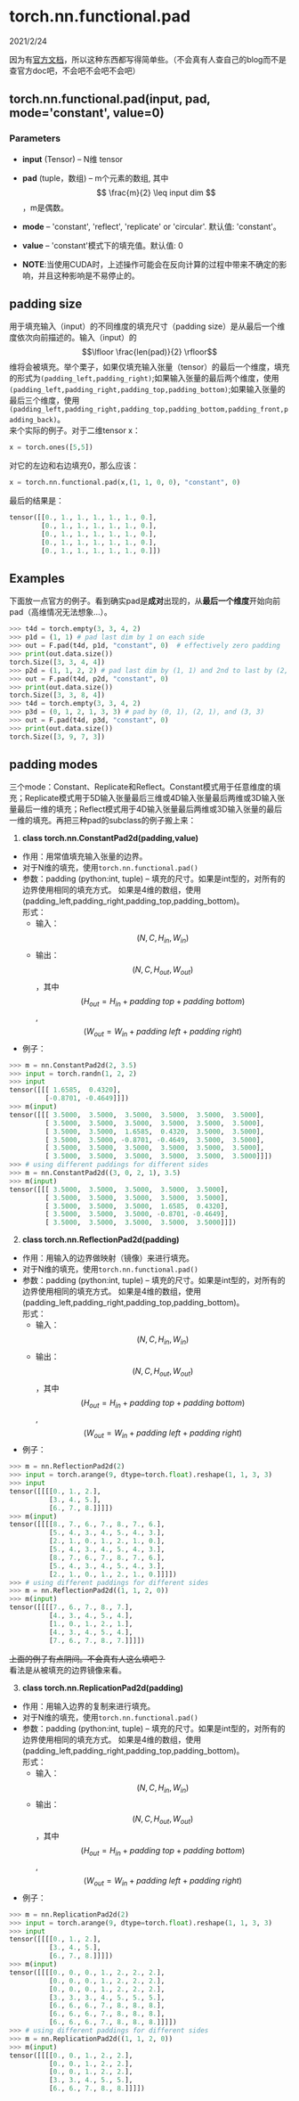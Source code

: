 # torch.nn.functional.pad

2021/2/24  

因为有[官方文档](https://pytorch.org/docs/stable/nn.functional.html#torch.nn.functional.pad)，所以这种东西都写得简单些。（不会真有人查自己的blog而不是查官方doc吧，不会吧不会吧不会吧）  

## torch.nn.functional.pad(input, pad, mode='constant', value=0)  
### Parameters  
* **input** (Tensor) – N维 tensor
* **pad** (tuple，数组) – m个元素的数组, 其中$$ \frac{m}{2} \leq input dim $$ ，m是偶数。
* **mode** – 'constant', 'reflect', 'replicate' or 'circular'. 默认值: 'constant'。
* **value** – 'constant'模式下的填充值。默认值: 0  

* **NOTE**:当使用CUDA时，上述操作可能会在反向计算的过程中带来不确定的影响，并且这种影响是不易停止的。  

## padding size  
用于填充输入（input）的不同维度的填充尺寸（padding size）是从最后一个维度依次向前描述的。输入（input）的$$\lfloor \frac{len(pad)}{2} \rfloor$$维将会被填充。举个栗子，如果仅填充输入张量（tensor）的最后一个维度，填充的形式为`(padding_left,padding_right)`;如果输入张量的最后两个维度，使用`(padding_left,padding_right,padding_top,padding_bottom)`;如果输入张量的最后三个维度，使用`(padding_left,padding_right,padding_top,padding_bottom,padding_front,padding_back)`。  
来个实际的例子。对于二维tensor x：  

```python  
x = torch.ones([5,5])
```  

对它的左边和右边填充0，那么应该：  
```python  
x = torch.nn.functional.pad(x,(1, 1, 0, 0), "constant", 0)
```  

最后的结果是：  

```python  
tensor([[0., 1., 1., 1., 1., 1., 0.],
        [0., 1., 1., 1., 1., 1., 0.],
        [0., 1., 1., 1., 1., 1., 0.],
        [0., 1., 1., 1., 1., 1., 0.],
        [0., 1., 1., 1., 1., 1., 0.]])
```  


## Examples  
下面放一点官方的例子。看到确实pad是**成对**出现的，从**最后一个维度**开始向前pad（高维情况无法想象...）。  

```python  
>>> t4d = torch.empty(3, 3, 4, 2)
>>> p1d = (1, 1) # pad last dim by 1 on each side
>>> out = F.pad(t4d, p1d, "constant", 0)  # effectively zero padding
>>> print(out.data.size())
torch.Size([3, 3, 4, 4])
>>> p2d = (1, 1, 2, 2) # pad last dim by (1, 1) and 2nd to last by (2, 2)
>>> out = F.pad(t4d, p2d, "constant", 0)
>>> print(out.data.size())
torch.Size([3, 3, 8, 4])
>>> t4d = torch.empty(3, 3, 4, 2)
>>> p3d = (0, 1, 2, 1, 3, 3) # pad by (0, 1), (2, 1), and (3, 3)
>>> out = F.pad(t4d, p3d, "constant", 0)
>>> print(out.data.size())
torch.Size([3, 9, 7, 3])
```  

## padding modes  
三个mode：Constant、Replicate和Reflect。Constant模式用于任意维度的填充；Replicate模式用于5D输入张量最后三维或4D输入张量最后两维或3D输入张量最后一维的填充；Reflect模式用于4D输入张量最后两维或3D输入张量的最后一维的填充。再把三种pad的subclass的例子搬上来：  
1. **class torch.nn.ConstantPad2d(padding,value)**  
* 作用：用常值填充输入张量的边界。  
* 对于N维的填充，使用`torch.nn.functional.pad()`  
* 参数：padding (python:int, tuple) – 填充的尺寸。如果是int型的，对所有的边界使用相同的填充方式。 如果是4维的数组，使用(padding_left,padding_right,padding_top,padding_bottom)。  
形式：  
    * 输入：$$\left ( N,C,H_{in},W_{in}\right )$$
    * 输出：$$\left ( N,C,H_{out},W_{out}\right )$$ ，其中 $$\left (H_{out}=H_{in}+padding\: top+padding\: bottom\right )$$ , $$\left (W_{out}=W_{in}+padding\: left+padding\: right\right )$$   
* 例子：  

```python  
>>> m = nn.ConstantPad2d(2, 3.5)
>>> input = torch.randn(1, 2, 2)
>>> input
tensor([[[ 1.6585,  0.4320],
         [-0.8701, -0.4649]]])
>>> m(input)
tensor([[[ 3.5000,  3.5000,  3.5000,  3.5000,  3.5000,  3.5000],
         [ 3.5000,  3.5000,  3.5000,  3.5000,  3.5000,  3.5000],
         [ 3.5000,  3.5000,  1.6585,  0.4320,  3.5000,  3.5000],
         [ 3.5000,  3.5000, -0.8701, -0.4649,  3.5000,  3.5000],
         [ 3.5000,  3.5000,  3.5000,  3.5000,  3.5000,  3.5000],
         [ 3.5000,  3.5000,  3.5000,  3.5000,  3.5000,  3.5000]]])
>>> # using different paddings for different sides
>>> m = nn.ConstantPad2d((3, 0, 2, 1), 3.5)
>>> m(input)
tensor([[[ 3.5000,  3.5000,  3.5000,  3.5000,  3.5000],
         [ 3.5000,  3.5000,  3.5000,  3.5000,  3.5000],
         [ 3.5000,  3.5000,  3.5000,  1.6585,  0.4320],
         [ 3.5000,  3.5000,  3.5000, -0.8701, -0.4649],
         [ 3.5000,  3.5000,  3.5000,  3.5000,  3.5000]]])
```  

2. **class torch.nn.ReflectionPad2d(padding)**  
* 作用：用输入的边界做映射（镜像）来进行填充。  
* 对于N维的填充，使用`torch.nn.functional.pad()`  
* 参数：padding (python:int, tuple) – 填充的尺寸。如果是int型的，对所有的边界使用相同的填充方式。 如果是4维的数组，使用(padding_left,padding_right,padding_top,padding_bottom)。  
形式：  
    * 输入：$$\left ( N,C,H_{in},W_{in}\right )$$
    * 输出：$$\left ( N,C,H_{out},W_{out}\right )$$ ，其中 $$\left (H_{out}=H_{in}+padding\: top+padding\: bottom\right )$$ , $$\left (W_{out}=W_{in}+padding\: left+padding\: right\right )$$   
* 例子：  

```python  
>>> m = nn.ReflectionPad2d(2)
>>> input = torch.arange(9, dtype=torch.float).reshape(1, 1, 3, 3)
>>> input
tensor([[[[0., 1., 2.],
          [3., 4., 5.],
          [6., 7., 8.]]]])
>>> m(input)
tensor([[[[8., 7., 6., 7., 8., 7., 6.],
          [5., 4., 3., 4., 5., 4., 3.],
          [2., 1., 0., 1., 2., 1., 0.],
          [5., 4., 3., 4., 5., 4., 3.],
          [8., 7., 6., 7., 8., 7., 6.],
          [5., 4., 3., 4., 5., 4., 3.],
          [2., 1., 0., 1., 2., 1., 0.]]]])
>>> # using different paddings for different sides
>>> m = nn.ReflectionPad2d((1, 1, 2, 0))
>>> m(input)
tensor([[[[7., 6., 7., 8., 7.],
          [4., 3., 4., 5., 4.],
          [1., 0., 1., 2., 1.],
          [4., 3., 4., 5., 4.],
          [7., 6., 7., 8., 7.]]]])
```  
~~上面的例子有点阴间。不会真有人这么填吧？~~  
看法是从被填充的边界镜像来看。  

3. **class torch.nn.ReplicationPad2d(padding)**  
* 作用：用输入边界的复制来进行填充。  
* 对于N维的填充，使用`torch.nn.functional.pad()`  
* 参数：padding (python:int, tuple) – 填充的尺寸。如果是int型的，对所有的边界使用相同的填充方式。 如果是4维的数组，使用(padding_left,padding_right,padding_top,padding_bottom)。  
形式：  
    * 输入：$$\left ( N,C,H_{in},W_{in}\right )$$
    * 输出：$$\left ( N,C,H_{out},W_{out}\right )$$ ，其中 $$\left (H_{out}=H_{in}+padding\: top+padding\: bottom\right )$$ , $$\left (W_{out}=W_{in}+padding\: left+padding\: right\right )$$   
* 例子：  

```python  
>>> m = nn.ReplicationPad2d(2)
>>> input = torch.arange(9, dtype=torch.float).reshape(1, 1, 3, 3)
>>> input
tensor([[[[0., 1., 2.],
          [3., 4., 5.],
          [6., 7., 8.]]]])
>>> m(input)
tensor([[[[0., 0., 0., 1., 2., 2., 2.],
          [0., 0., 0., 1., 2., 2., 2.],
          [0., 0., 0., 1., 2., 2., 2.],
          [3., 3., 3., 4., 5., 5., 5.],
          [6., 6., 6., 7., 8., 8., 8.],
          [6., 6., 6., 7., 8., 8., 8.],
          [6., 6., 6., 7., 8., 8., 8.]]]])
>>> # using different paddings for different sides
>>> m = nn.ReplicationPad2d((1, 1, 2, 0))
>>> m(input)
tensor([[[[0., 0., 1., 2., 2.],
          [0., 0., 1., 2., 2.],
          [0., 0., 1., 2., 2.],
          [3., 3., 4., 5., 5.],
          [6., 6., 7., 8., 8.]]]])
```  




